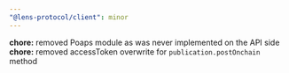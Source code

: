 ```yaml
---
"@lens-protocol/client": minor
---
```


**chore:** removed Poaps module as was never implemented on the API side
**chore:** removed accessToken overwrite for `publication.postOnchain` method
